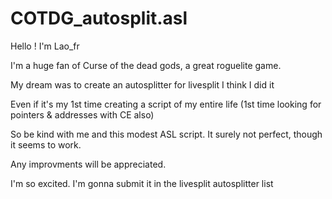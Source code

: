 # COTDG_autosplit.asl
Hello ! I'm Lao_fr

I'm a huge fan of Curse of the dead gods, a great roguelite game.

My dream was to create an autosplitter for livesplit
I think I did it

Even if it's my 1st time creating a script of my entire life (1st time looking for pointers & addresses with CE also)

So be kind with me and this modest ASL script.
It surely not perfect, though it seems to work.

Any improvments will be appreciated.

I'm so excited. I'm gonna submit it in the livesplit autosplitter list

